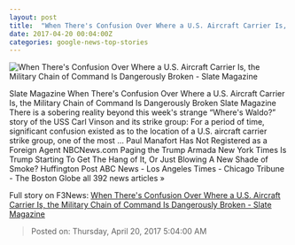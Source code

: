 ```yaml
---
layout: post
title:  "When There's Confusion Over Where a U.S. Aircraft Carrier Is, the Military Chain of Command Is Dangerously Broken - Slate Magazine"
date: 2017-04-20 00:04:00Z
categories: google-news-top-stories
---
```


![When There's Confusion Over Where a U.S. Aircraft Carrier Is, the Military Chain of Command Is Dangerously Broken - Slate Magazine](http://www.slate.com/content/dam/slate/articles/news_and_politics/politics/2017/04/170419_POL_USS-Carl-Vinson.jpg.CROP.promo-large.jpg)

Slate Magazine When There's Confusion Over Where a U.S. Aircraft Carrier Is, the Military Chain of Command Is Dangerously Broken Slate Magazine There is a sobering reality beyond this week's strange “Where's Waldo?” story of the USS Carl Vinson and its strike group: For a period of time, significant confusion existed as to the location of a U.S. aircraft carrier strike group, one of the most ... Paul Manafort Has Not Registered as a Foreign Agent NBCNews.com Paging the Trump Armada New York Times Is Trump Starting To Get The Hang of It, Or Just Blowing A New Shade of Smoke? Huffington Post ABC News - Los Angeles Times - Chicago Tribune - The Boston Globe all 392 news articles »


Full story on F3News: [When There's Confusion Over Where a U.S. Aircraft Carrier Is, the Military Chain of Command Is Dangerously Broken - Slate Magazine](http://www.f3nws.com/n/GXkVkC)

> Posted on: Thursday, April 20, 2017 5:04:00 AM
